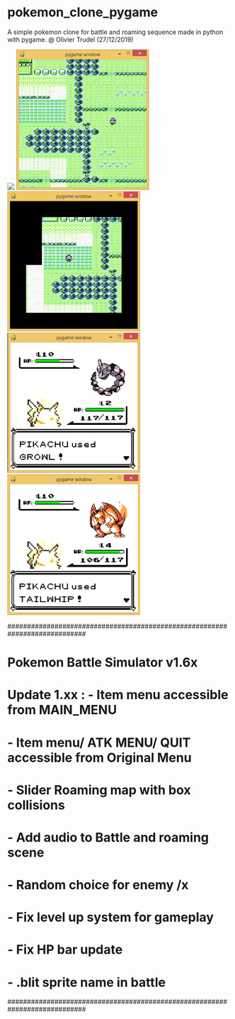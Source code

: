 # pokemon_clone_pygame

A simple pokemon clone for battle and roaming sequence made in python with pygame. 
@ Olivier Trudel (27/12/2019)

<img src="https://github.com/nitrous-git/pokemon_clone_pygame/blob/main/ezgif.com-gif-maker.gif" width="300">
<img src="https://github.com/nitrous-git/pokemon_clone_pygame/blob/main/pokemon_clone_1.png" width="300">
<img src="https://github.com/nitrous-git/pokemon_clone_pygame/blob/main/pokemon_clone_4.png" width="300">
<img src="https://github.com/nitrous-git/pokemon_clone_pygame/blob/main/pokemon_clone_3.png" width="300">
<img src="https://github.com/nitrous-git/pokemon_clone_pygame/blob/main/pokemon_clone_2.png" width="300">

############################################################################
# Pokemon Battle Simulator v1.6x 
#
# Update 1.xx : - Item menu accessible from MAIN_MENU
#               - Item menu/ ATK MENU/ QUIT accessible from Original Menu 
#               - Slider Roaming map with box collisions 
#               - Add audio to Battle and roaming scene
#               - Random choice for enemy /x
#               - Fix level up system for gameplay
#               - Fix HP bar update 
#               - .blit sprite name in battle
############################################################################
